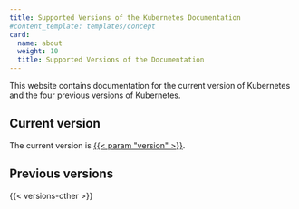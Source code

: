 ```yaml
---
title: Supported Versions of the Kubernetes Documentation
#content_template: templates/concept
card:
  name: about
  weight: 10
  title: Supported Versions of the Documentation
---
```


<!-- overview -->

This website contains documentation for the current version of Kubernetes
and the four previous versions of Kubernetes.

<!-- body -->

## Current version

The current version is
[{{< param "version" >}}](/).

## Previous versions

{{< versions-other >}}
